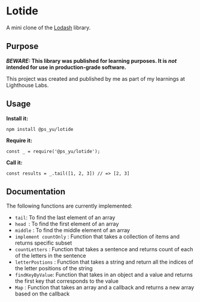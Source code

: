 # Lotide

A mini clone of the [Lodash](https://lodash.com) library.

## Purpose

**_BEWARE:_ This library was published for learning purposes. It is _not_ intended for use in production-grade software.**

This project was created and published by me as part of my learnings at Lighthouse Labs. 

## Usage

**Install it:**

`npm install @ps_yu/lotide`

**Require it:**

`const _ = require('@ps_yu/lotide');`

**Call it:**

`const results = _.tail([1, 2, 3]) // => [2, 3]`

## Documentation

The following functions are currently implemented:

* `tail`: To find the last element of an array
* `head `: To find the first element of an array
* `middle` : To find the middle element of an array
* `implement countOnly` : Function that takes a collection of items and returns specific subset
* `countLetters` : Function that takes a sentence and returns count of each of the letters in the sentence
* `letterPostions` : Function that takes a string and return all the indices of the letter positions of the string
* `findKeyByValue`: Function that takes in an object and a value and returns the first key that corresponds to the value
* `Map` : Function that takes an array and a callback and returns a new array based on the callback 
